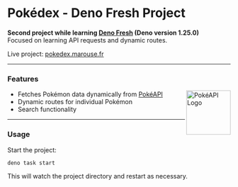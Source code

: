# Pokédex - Deno Fresh Project

**Second project while learning [Deno Fresh](https://deno.land/x/fresh) (Deno version 1.25.0)**  
Focused on learning API requests and dynamic routes.


Live project: [pokedex.marouse.fr](https://pokedex.marouse.fr)

---

### Features

<img src="https://pokeapi.co/static/pokeapi_256.3fa72200.png" width="100" align="right" alt="PokéAPI Logo">

- Fetches Pokémon data dynamically from [PokéAPI](https://pokeapi.co/)
- Dynamic routes for individual Pokémon
- Search functionality

---

### Usage

Start the project:

```
deno task start
```

This will watch the project directory and restart as necessary.
